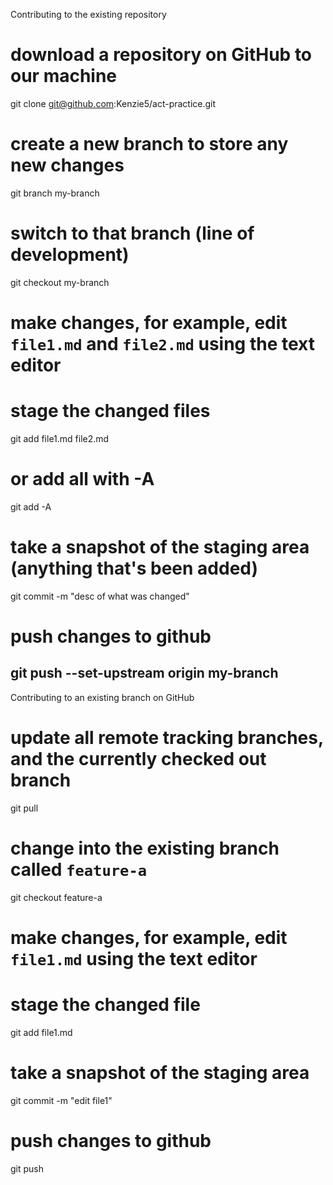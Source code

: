 Contributing to the existing repository
# download a repository on GitHub to our machine
git clone git@github.com:Kenzie5/act-practice.git

# create a new branch to store any new changes
git branch my-branch

# switch to that branch (line of development)
git checkout my-branch

# make changes, for example, edit `file1.md` and `file2.md` using the text editor

# stage the changed files
git add file1.md file2.md

# or add all with -A
git add -A

# take a snapshot of the staging area (anything that's been added)
git commit -m "desc of what was changed"

# push changes to github
git push --set-upstream origin my-branch
--------------------------------------------------------------------------------------------------------------------------------------------------------------------------------
Contributing to an existing branch on GitHub

# update all remote tracking branches, and the currently checked out branch
git pull

# change into the existing branch called `feature-a`
git checkout feature-a

# make changes, for example, edit `file1.md` using the text editor

# stage the changed file
git add file1.md

# take a snapshot of the staging area
git commit -m "edit file1"

# push changes to github
git push
